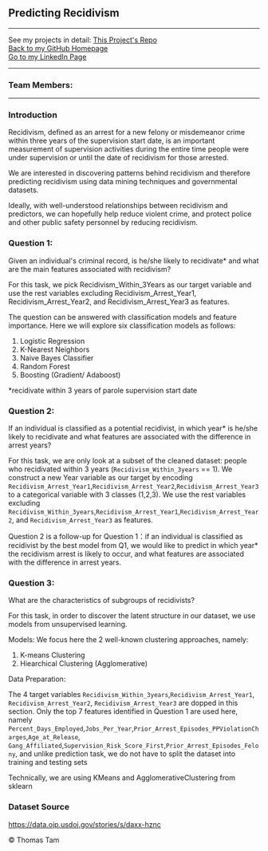 ## Predicting Recidivism

---

See my projects in detail:
[This Project's Repo](https://github.com/skyrockets-21/Predicting-Recidivism/) \
[Back to my GitHub Homepage](https://skyrockets-21.github.io/) \
[Go to my LinkedIn Page](https://www.linkedin.com/in/thomasyctam/) 

---
### Team Members:

---

### Introduction
Recidivism, defined as an arrest for a new felony or misdemeanor crime within three
years of the supervision start date, is an important measurement of supervision activities during
the entire time people were under supervision or until the date of recidivism for those arrested.

We are interested in discovering patterns behind recidivism and therefore predicting
recidivism using data mining techniques and governmental datasets.

Ideally, with well-understood relationships between recidivism and predictors, we can
hopefully help reduce violent crime, and protect police and other public safety personnel by
reducing recidivism.

### Question 1: 
Given an individual's criminal record, is he/she likely to recidivate* and what are the main features associated with recidivism?

For this task, we pick Recidivism_Within_3Years as our target variable and use the rest variables excluding Recidivism_Arrest_Year1, Recidivism_Arrest_Year2, and Recidivism_Arrest_Year3 as features.

The question can be answered with classification models and feature importance. Here we will explore six classification models as follows:

1. Logistic Regression
2. K-Nearest Neighbors
3. Naive Bayes Classifier
4. Random Forest
5. Boosting (Gradient/ Adaboost)

\*recidivate within 3 years of parole supervision start date

### Question 2:
If an individual is classified as a potential recidivist, in which year* is he/she likely to recidivate and what features are associated with the difference in arrest years?

For this task, we are only look at a subset of the cleaned dataset: people who recidivated within 3 years (`Recidivism_Within_3years` == 1). We construct a new Year variable as our target by encoding `Recidivism_Arrest_Year1`,`Recidivism_Arrest_Year2`,`Recidivism_Arrest_Year3` to a categorical variable with 3 classes (1,2,3). We use the rest variables excluding `Recidivism_Within_3years`,`Recidivism_Arrest_Year1`,`Recidivism_Arrest_Year2`, and `Recidivism_Arrest_Year3` as features.

Question 2 is a follow-up for Question 1：if an individual is classified as recidivist by the best model from Q1, we would like to predict in which year* the recidivism arrest is likely to occur, and what features are associated with the difference in arrest years.

### Question 3: 
What are the characteristics of subgroups of recidivists?

For this task, in order to discover the latent structure in our dataset, we use models from unsupervised learning.

Models: We focus here the 2 well-known clustering approaches, namely:

1. K-means Clustering
2. Hiearchical Clustering (Agglomerative)

Data Preparation:

The 4 target variables `Recidivism_Within_3years`,`Recidivism_Arrest_Year1`, `Recidivism_Arrest_Year2`, `Recidivism_Arrest_Year3` are dopped in this section.
Only the top 7 features identified in Question 1 are used here, namely `Percent_Days_Employed`,`Jobs_Per_Year`,`Prior_Arrest_Episodes_PPViolationCharges`,`Age_at_Release`, `Gang_Affiliated`,`Supervision_Risk_Score_First`,`Prior_Arrest_Episodes_Felony`, and unlike prediction task, we do not have to split the dataset into training and testing sets

Technically, we are using KMeans and AgglomerativeClustering from sklearn

### Dataset Source
https://data.ojp.usdoj.gov/stories/s/daxx-hznc

&copy; Thomas Tam
